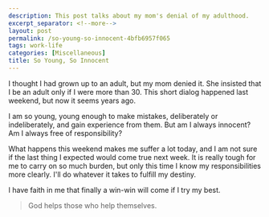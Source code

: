 ```yaml
---
description: This post talks about my mom's denial of my adulthood.
excerpt_separator: <!--more-->
layout: post
permalink: /so-young-so-innocent-4bfb6957f065
tags: work-life
categories: [Miscellaneous]
title: So Young, So Innocent
---
```

I thought I had grown up to an adult, but my mom denied it. She insisted that I be an adult only if I were more than 30. This short dialog happened last weekend, but now it seems years ago.

I am so young, young enough to make mistakes, deliberately or indeliberately, and gain experience from them. But am I always innocent? Am I always free of responsibility?

What happens this weekend makes me suffer a lot today, and I am not sure if the last thing I expected would come true next week. It is really tough for me to carry on so much burden, but only this time I know my responsibilities more clearly. I'll do whatever it takes to fulfill my destiny.

I have faith in me that finally a win-win will come if I try my best.

> God helps those who help themselves.
<!--more-->